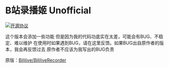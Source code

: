 # B站录播姬 Unofficial
[![开源协议](https://img.shields.io/github/license/Bililive/BililiveRecorder.svg?label=开源协议)](#)

这个版本会添加一些功能
但是因为我的代码功底实在太差，可能会有BUG、不稳定、难以维护
在使用时如果遇到BUG，请在这里反馈。如果BUG出自原作者的版本，我会再反馈过去
原作者不应该为我写出的BUG负责

原版：[Bililive/BililiveRecorder](https://github.com/Bililive/BililiveRecorder)